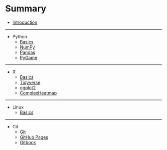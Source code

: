 # Summary

* [Introduction](README.md)

-----
* Python
    * [Basics](python/basics/cheatsheet.md)
    * [NumPy](python/numpy/cheatsheet.md)
    * [Pandas](python/pandas/cheatsheet.md)
    * [PyGame](python/pygame/cheatsheet.md)

-----
* R
    * [Basics](r/basics/cheatsheet.md)
    * [Tidyverse](r/tidyverse/cheatsheet.md)
    * [ggplot2](r/ggplot2/cheatsheet.md)
    * [ComplexHeatmap](r/complexheatmap/cheatsheet.md)

-----
* Linux
    * [Basics](other/linux/cheatsheet.md)

-----
* Git
    * [Git](other/git/cheatsheet.md)
    * [GitHub Pages](other/git/github_pages.md)
    * [Gitbook](other/git/gitbook.md)

